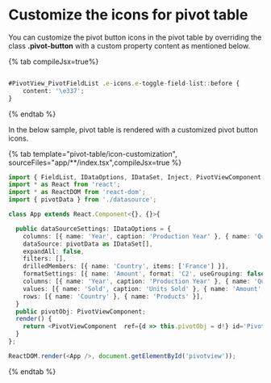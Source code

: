 # Customize the icons for pivot table

You can customize the pivot button icons in the pivot table by overriding the class **.pivot-button** with a custom property content as mentioned below.

{% tab compileJsx=true%}

```typescript

#PivotView_PivotFieldList .e-icons.e-toggle-field-list::before {
    content: '\e337';
}

```

{% endtab %}

In the below sample, pivot table is rendered with a customized pivot button icons.

{% tab template="pivot-table/icon-customization", sourceFiles="app/**/index.tsx",compileJsx=true %}

```typescript
import { FieldList, IDataOptions, IDataSet, Inject, PivotViewComponent } from '@syncfusion/ej2-react-pivotview';
import * as React from 'react';
import * as ReactDOM from 'react-dom';
import { pivotData } from './datasource';

class App extends React.Component<{}, {}>{

  public dataSourceSettings: IDataOptions = {
    columns: [{ name: 'Year', caption: 'Production Year' }, { name: 'Quarter' }],
    dataSource: pivotData as IDataSet[],
    expandAll: false,
    filters: [],
    drilledMembers: [{ name: 'Country', items: ['France'] }],
    formatSettings: [{ name: 'Amount', format: 'C2', useGrouping: false, minimumSignificantDigits: 1, maximumSignificantDigits: 3 }],
    columns: [{ name: 'Year', caption: 'Production Year' }, { name: 'Quarter' }],
    values: [{ name: 'Sold', caption: 'Units Sold' }, { name: 'Amount', caption: 'Sold Amount' }],
    rows: [{ name: 'Country' }, { name: 'Products' }],
  }
  public pivotObj: PivotViewComponent;
  render() {
    return <PivotViewComponent  ref={d => this.pivotObj = d!} id='PivotView' height={350} dataSourceSettings={this.dataSourceSettings} showFieldList={true}><Inject services={[FieldList]}/></PivotViewComponent>
  }
};

ReactDOM.render(<App />, document.getElementById('pivotview'));

```

{% endtab %}
